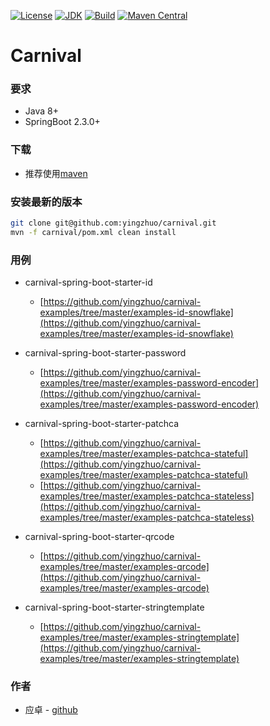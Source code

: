 [![License](http://img.shields.io/badge/License-Apache_2-red.svg?style=flat)](http://www.apache.org/licenses/LICENSE-2.0)
[![JDK](http://img.shields.io/badge/JDK-v8.0-yellow.svg)](http://www.oracle.com/technetwork/java/javase/downloads/index.html)
[![Build](http://img.shields.io/badge/Build-Maven_2-green.svg)](https://maven.apache.org/)
[![Maven Central](https://img.shields.io/maven-central/v/com.github.yingzhuo/carnival.svg?label=Maven%20Central)](https://search.maven.org/search?q=g:%22com.github.yingzhuo%22%20AND%20a:%22carnival%22)

# Carnival

### 要求

* Java 8+
* SpringBoot 2.3.0+

### 下载

* 推荐使用[maven](https://search.maven.org/search?q=carnival)

### 安装最新的版本

```sh
git clone git@github.com:yingzhuo/carnival.git
mvn -f carnival/pom.xml clean install
```

### 用例

* carnival-spring-boot-starter-id
    * [https://github.com/yingzhuo/carnival-examples/tree/master/examples-id-snowflake](https://github.com/yingzhuo/carnival-examples/tree/master/examples-id-snowflake)

* carnival-spring-boot-starter-password
    * [https://github.com/yingzhuo/carnival-examples/tree/master/examples-password-encoder](https://github.com/yingzhuo/carnival-examples/tree/master/examples-password-encoder)

* carnival-spring-boot-starter-patchca
    * [https://github.com/yingzhuo/carnival-examples/tree/master/examples-patchca-stateful](https://github.com/yingzhuo/carnival-examples/tree/master/examples-patchca-stateful)
    * [https://github.com/yingzhuo/carnival-examples/tree/master/examples-patchca-stateless](https://github.com/yingzhuo/carnival-examples/tree/master/examples-patchca-stateless)

* carnival-spring-boot-starter-qrcode
    * [https://github.com/yingzhuo/carnival-examples/tree/master/examples-qrcode](https://github.com/yingzhuo/carnival-examples/tree/master/examples-qrcode)

* carnival-spring-boot-starter-stringtemplate
    * [https://github.com/yingzhuo/carnival-examples/tree/master/examples-stringtemplate](https://github.com/yingzhuo/carnival-examples/tree/master/examples-stringtemplate)

### 作者

* 应卓 - [github](https://github.com/yingzhuo)
